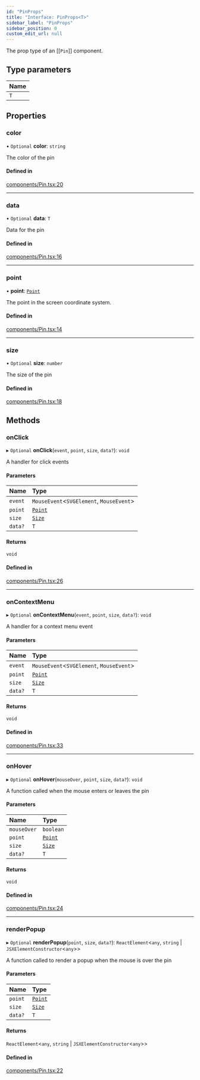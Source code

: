 ```yaml
---
id: "PinProps"
title: "Interface: PinProps<T>"
sidebar_label: "PinProps"
sidebar_position: 0
custom_edit_url: null
---
```


The prop type of an [[`Pin`]] component.

## Type parameters

| Name |
| :------ |
| `T` |

## Properties

### color

• `Optional` **color**: `string`

The color of the pin

#### Defined in

[components/Pin.tsx:20](https://github.com/rob-blackbourn/jetblack-map/blob/32451b5/src/components/Pin.tsx#L20)

___

### data

• `Optional` **data**: `T`

Data for the pin

#### Defined in

[components/Pin.tsx:16](https://github.com/rob-blackbourn/jetblack-map/blob/32451b5/src/components/Pin.tsx#L16)

___

### point

• **point**: [`Point`](../modules.md#point)

The point in the screen coordinate system.

#### Defined in

[components/Pin.tsx:14](https://github.com/rob-blackbourn/jetblack-map/blob/32451b5/src/components/Pin.tsx#L14)

___

### size

• `Optional` **size**: `number`

The size of the pin

#### Defined in

[components/Pin.tsx:18](https://github.com/rob-blackbourn/jetblack-map/blob/32451b5/src/components/Pin.tsx#L18)

## Methods

### onClick

▸ `Optional` **onClick**(`event`, `point`, `size`, `data?`): `void`

A handler for click events

#### Parameters

| Name | Type |
| :------ | :------ |
| `event` | `MouseEvent`<`SVGElement`, `MouseEvent`\> |
| `point` | [`Point`](../modules.md#point) |
| `size` | [`Size`](Size.md) |
| `data?` | `T` |

#### Returns

`void`

#### Defined in

[components/Pin.tsx:26](https://github.com/rob-blackbourn/jetblack-map/blob/32451b5/src/components/Pin.tsx#L26)

___

### onContextMenu

▸ `Optional` **onContextMenu**(`event`, `point`, `size`, `data?`): `void`

A handler for a context menu event

#### Parameters

| Name | Type |
| :------ | :------ |
| `event` | `MouseEvent`<`SVGElement`, `MouseEvent`\> |
| `point` | [`Point`](../modules.md#point) |
| `size` | [`Size`](Size.md) |
| `data?` | `T` |

#### Returns

`void`

#### Defined in

[components/Pin.tsx:33](https://github.com/rob-blackbourn/jetblack-map/blob/32451b5/src/components/Pin.tsx#L33)

___

### onHover

▸ `Optional` **onHover**(`mouseOver`, `point`, `size`, `data?`): `void`

A function called when the mouse enters or leaves the pin

#### Parameters

| Name | Type |
| :------ | :------ |
| `mouseOver` | `boolean` |
| `point` | [`Point`](../modules.md#point) |
| `size` | [`Size`](Size.md) |
| `data?` | `T` |

#### Returns

`void`

#### Defined in

[components/Pin.tsx:24](https://github.com/rob-blackbourn/jetblack-map/blob/32451b5/src/components/Pin.tsx#L24)

___

### renderPopup

▸ `Optional` **renderPopup**(`point`, `size`, `data?`): `ReactElement`<`any`, `string` \| `JSXElementConstructor`<`any`\>\>

A function called to render a popup when the mouse is over the pin

#### Parameters

| Name | Type |
| :------ | :------ |
| `point` | [`Point`](../modules.md#point) |
| `size` | [`Size`](Size.md) |
| `data?` | `T` |

#### Returns

`ReactElement`<`any`, `string` \| `JSXElementConstructor`<`any`\>\>

#### Defined in

[components/Pin.tsx:22](https://github.com/rob-blackbourn/jetblack-map/blob/32451b5/src/components/Pin.tsx#L22)
